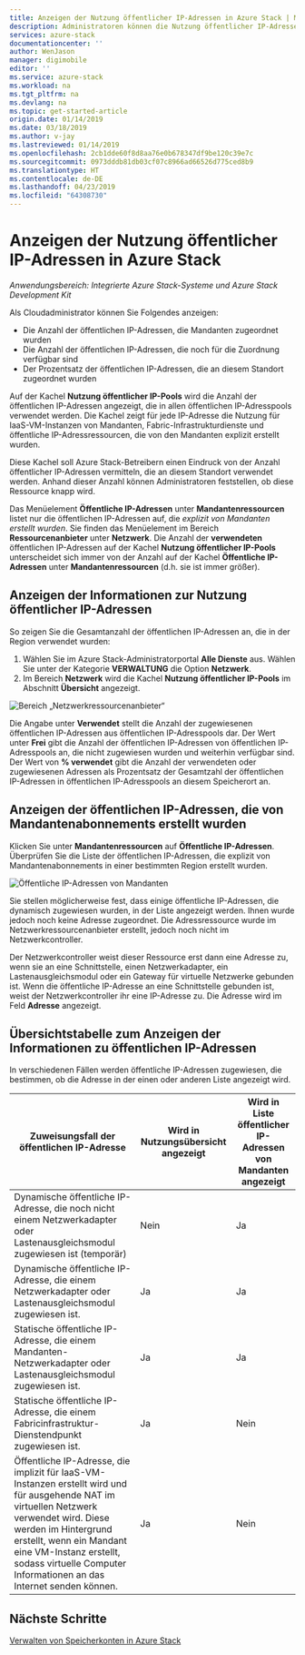 ```yaml
---
title: Anzeigen der Nutzung öffentlicher IP-Adressen in Azure Stack | Microsoft-Dokumentation
description: Administratoren können die Nutzung öffentlicher IP-Adressen in einer Region anzeigen.
services: azure-stack
documentationcenter: ''
author: WenJason
manager: digimobile
editor: ''
ms.service: azure-stack
ms.workload: na
ms.tgt_pltfrm: na
ms.devlang: na
ms.topic: get-started-article
origin.date: 01/14/2019
ms.date: 03/18/2019
ms.author: v-jay
ms.lastreviewed: 01/14/2019
ms.openlocfilehash: 2cb1dde60f8d8aa76e0b678347df9be120c39e7c
ms.sourcegitcommit: 0973dddb81db03cf07c8966ad66526d775ced8b9
ms.translationtype: HT
ms.contentlocale: de-DE
ms.lasthandoff: 04/23/2019
ms.locfileid: "64308730"
---
```

# <a name="view-public-ip-address-consumption-in-azure-stack"></a>Anzeigen der Nutzung öffentlicher IP-Adressen in Azure Stack

*Anwendungsbereich: Integrierte Azure Stack-Systeme und Azure Stack Development Kit*

Als Cloudadministrator können Sie Folgendes anzeigen:
 - Die Anzahl der öffentlichen IP-Adressen, die Mandanten zugeordnet wurden
 - Die Anzahl der öffentlichen IP-Adressen, die noch für die Zuordnung verfügbar sind
 - Der Prozentsatz der öffentlichen IP-Adressen, die an diesem Standort zugeordnet wurden

Auf der Kachel **Nutzung öffentlicher IP-Pools** wird die Anzahl der öffentlichen IP-Adressen angezeigt, die in allen öffentlichen IP-Adresspools verwendet werden. Die Kachel zeigt für jede IP-Adresse die Nutzung für IaaS-VM-Instanzen von Mandanten, Fabric-Infrastrukturdienste und öffentliche IP-Adressressourcen, die von den Mandanten explizit erstellt wurden.

Diese Kachel soll Azure Stack-Betreibern einen Eindruck von der Anzahl öffentlicher IP-Adressen vermitteln, die an diesem Standort verwendet werden. Anhand dieser Anzahl können Administratoren feststellen, ob diese Ressource knapp wird.

Das Menüelement **Öffentliche IP-Adressen** unter **Mandantenressourcen** listet nur die öffentlichen IP-Adressen auf, die *explizit von Mandanten erstellt wurden*. Sie finden das Menüelement im Bereich **Ressourcenanbieter** unter **Netzwerk**. Die Anzahl der **verwendeten** öffentlichen IP-Adressen auf der Kachel **Nutzung öffentlicher IP-Pools** unterscheidet sich immer von der Anzahl auf der Kachel **Öffentliche IP-Adressen** unter **Mandantenressourcen** (d.h. sie ist immer größer).

## <a name="view-the-public-ip-address-usage-information"></a>Anzeigen der Informationen zur Nutzung öffentlicher IP-Adressen

So zeigen Sie die Gesamtanzahl der öffentlichen IP-Adressen an, die in der Region verwendet wurden:

1. Wählen Sie im Azure Stack-Administratorportal **Alle Dienste** aus. Wählen Sie unter der Kategorie **VERWALTUNG** die Option **Netzwerk**.
1. Im Bereich **Netzwerk** wird die Kachel **Nutzung öffentlicher IP-Pools** im Abschnitt **Übersicht** angezeigt.

![Bereich „Netzwerkressourcenanbieter“](media/azure-stack-viewing-public-ip-address-consumption/image01.png)

Die Angabe unter **Verwendet** stellt die Anzahl der zugewiesenen öffentlichen IP-Adressen aus öffentlichen IP-Adresspools dar. Der Wert unter **Frei** gibt die Anzahl der öffentlichen IP-Adressen von öffentlichen IP-Adresspools an, die nicht zugewiesen wurden und weiterhin verfügbar sind. Der Wert von **% verwendet** gibt die Anzahl der verwendeten oder zugewiesenen Adressen als Prozentsatz der Gesamtzahl der öffentlichen IP-Adressen in öffentlichen IP-Adresspools an diesem Speicherort an.

## <a name="view-the-public-ip-addresses-that-were-created-by-tenant-subscriptions"></a>Anzeigen der öffentlichen IP-Adressen, die von Mandantenabonnements erstellt wurden

Klicken Sie unter **Mandantenressourcen** auf **Öffentliche IP-Adressen**. Überprüfen Sie die Liste der öffentlichen IP-Adressen, die explizit von Mandantenabonnements in einer bestimmten Region erstellt wurden.

![Öffentliche IP-Adressen von Mandanten](media/azure-stack-viewing-public-ip-address-consumption/image02.png)

Sie stellen möglicherweise fest, dass einige öffentliche IP-Adressen, die dynamisch zugewiesen wurden, in der Liste angezeigt werden. Ihnen wurde jedoch noch keine Adresse zugeordnet. Die Adressressource wurde im Netzwerkressourcenanbieter erstellt, jedoch noch nicht im Netzwerkcontroller.

Der Netzwerkcontroller weist dieser Ressource erst dann eine Adresse zu, wenn sie an eine Schnittstelle, einen Netzwerkadapter, ein Lastenausgleichsmodul oder ein Gateway für virtuelle Netzwerke gebunden ist. Wenn die öffentliche IP-Adresse an eine Schnittstelle gebunden ist, weist der Netzwerkcontroller ihr eine IP-Adresse zu. Die Adresse wird im Feld **Adresse** angezeigt.

## <a name="view-the-public-ip-address-information-summary-table"></a>Übersichtstabelle zum Anzeigen der Informationen zu öffentlichen IP-Adressen

In verschiedenen Fällen werden öffentliche IP-Adressen zugewiesen, die bestimmen, ob die Adresse in der einen oder anderen Liste angezeigt wird.

| **Zuweisungsfall der öffentlichen IP-Adresse** | **Wird in Nutzungsübersicht angezeigt** | **Wird in Liste öffentlicher IP-Adressen von Mandanten angezeigt** |
| --- | --- | --- |
| Dynamische öffentliche IP-Adresse, die noch nicht einem Netzwerkadapter oder Lastenausgleichsmodul zugewiesen ist (temporär) |Nein  |Ja |
| Dynamische öffentliche IP-Adresse, die einem Netzwerkadapter oder Lastenausgleichsmodul zugewiesen ist. |Ja |Ja |
| Statische öffentliche IP-Adresse, die einem Mandanten-Netzwerkadapter oder Lastenausgleichsmodul zugewiesen ist. |Ja |Ja |
| Statische öffentliche IP-Adresse, die einem Fabricinfrastruktur-Dienstendpunkt zugewiesen ist. |Ja |Nein  |
| Öffentliche IP-Adresse, die implizit für IaaS-VM-Instanzen erstellt wird und für ausgehende NAT im virtuellen Netzwerk verwendet wird. Diese werden im Hintergrund erstellt, wenn ein Mandant eine VM-Instanz erstellt, sodass virtuelle Computer Informationen an das Internet senden können. |Ja |Nein  |

## <a name="next-steps"></a>Nächste Schritte

[Verwalten von Speicherkonten in Azure Stack](azure-stack-manage-storage-accounts.md)

<!-- Update_Description: wording update -->